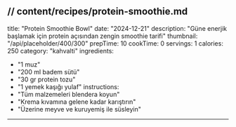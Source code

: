 // content/recipes/protein-smoothie.md
---
title: "Protein Smoothie Bowl"
date: "2024-12-21"
description: "Güne enerjik başlamak için protein açısından zengin smoothie tarifi"
thumbnail: "/api/placeholder/400/300"
prepTime: 10
cookTime: 0
servings: 1
calories: 250
category: "kahvalti"
ingredients:
  - "1 muz"
  - "200 ml badem sütü"
  - "30 gr protein tozu"
  - "1 yemek kaşığı yulaf"
instructions:
  - "Tüm malzemeleri blendera koyun"
  - "Krema kıvamına gelene kadar karıştırın"
  - "Üzerine meyve ve kuruyemiş ile süsleyin"
---